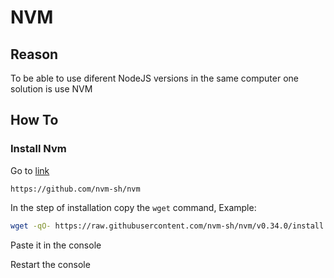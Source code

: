 # NVM

## Reason

To be able to use diferent NodeJS versions in the same computer one solution is use NVM

## How To

### Install Nvm

Go to [link](https://github.com/nvm-sh/nvm)

```
https://github.com/nvm-sh/nvm
```

In the step of installation copy the `wget` command, Example:

```bash
wget -qO- https://raw.githubusercontent.com/nvm-sh/nvm/v0.34.0/install.sh | bash
```

Paste it in the console

Restart the console
